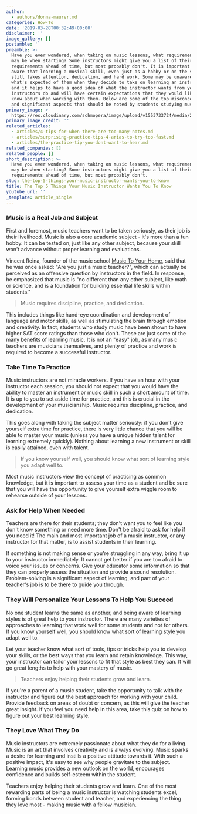 ```yaml
---
author:
  - authors/donna-maurer.md
categories: How-To
date: '2019-03-28T00:32:49+00:00'
disclaimer: ''
image_gallery: []
postamble: ''
preamble: >-
  Have you ever wondered, when taking on music lessons, what requirements there
  may be when starting? Some instructors might give you a list of their
  requirements ahead of time, but most probably don't. It is important to be
  aware that learning a musical skill, even just as a hobby or on the side,
  still takes attention, dedication, and hard work. Some may be unaware of
  what's expected of them when they decide to take on learning an instrument,
  and it helps to have a good idea of what the instructor wants from you. Music
  instructors do and will have certain expectations that they would like you to
  know about when working with them. Below are some of the top misconceptions
  and significant aspects that should be noted by students studying music.
primary_image: >-
  https://res.cloudinary.com/schmopera/image/upload/v1553733724/media/2019/03/sqMusicTeacher.jpg
primary_image_credit: ''
related_articles:
  - articles/4-tips-for-when-there-are-too-many-notes.md
  - articles/surprising-practice-tips-4-arias-to-try-too-fast.md
  - articles/the-practice-tip-you-dont-want-to-hear.md
related_companies: []
related_people: []
short_description: >-
  Have you ever wondered, when taking on music lessons, what requirements there
  may be when starting? Some instructors might give you a list of their
  requirements ahead of time, but most probably don't.
slug: the-top-5-things-your-music-instructor-wants-you-to-know
title: The Top 5 Things Your Music Instructor Wants You To Know
youtube_url: ''
_template: article_single
---
```


### Music is a Real Job and Subject

First and foremost, music teachers want to be taken seriously, as their job is their livelihood. Music is also a core academic subject - it's more than a fun hobby. It can be tested on, just like any other subject, because your skill won't advance without proper learning and evaluations. 

Vincent Reina, founder of the music school [Music To Your Home](https://www.musictoyourhome.com/), said that he was once asked: "Are you just a music teacher?", which can actually be perceived as an offensive question by instructors in the field. In response, he emphasized that music is "no different than any other subject, like math or science, and is a foundation for building essential life skills within students." 

>Music requires discipline, practice, and dedication.

This includes things like hand-eye coordination and development of language and motor skills, as well as stimulating the brain through emotion and creativity. In fact, students who study music have been shown to have higher SAT score ratings than those who don't. These are just some of the many benefits of learning music. It is not an "easy" job, as many music teachers are musicians themselves, and plenty of practice and work is required to become a successful instructor.

### Take Time To Practice

Music instructors are not miracle workers. If you have an hour with your instructor each session, you should not expect that you would have the ability to master an instrument or music skill in such a short amount of time.  It is up to you to set aside time for practice, and this is crucial in the development of your musicianship. Music requires discipline, practice, and dedication. 

This goes along with taking the subject matter seriously: if you don't give yourself extra time for practice, there is very little chance that you will be able to master your music (unless you have a unique hidden talent for learning extremely quickly). Nothing about learning a new instrument or skill is easily attained, even with talent. 

>If you know yourself well, you should know what sort of learning style you adapt well to.

Most music instructors view the concept of practicing as common knowledge, but it is important to assess your time as a student and be sure that you will have the opportunity to give yourself extra wiggle room to rehearse outside of your lessons.

### Ask for Help When Needed

Teachers are there for their students; they don't want you to feel like you don't know something or need more time. Don't be afraid to ask for help if you need it! The main and most important job of a music instructor, or any instructor for that matter, is to assist students in their learning. 

If something is not making sense or you're struggling in any way, bring it up to your instructor immediately. It cannot get better if you are too afraid to voice your issues or concerns. Give your educator some information so that they can properly assess the situation and provide a sound resolution. Problem-solving is a significant aspect of learning, and part of your teacher's job is to be there to guide you through.

### They Will Personalize Your Lessons To Help You Succeed

No one student learns the same as another, and being aware of learning styles is of great help to your instructor. There are many varieties of approaches to learning that work well for some students and not for others. If you know yourself well, you should know what sort of learning style you adapt well to. 

Let your teacher know what sort of tools, tips or tricks help you to develop your skills, or the best ways that you learn and retain knowledge. This way, your instructor can tailor your lessons to fit that style as best they can. It will go great lengths to help with your mastery of music. 

>Teachers enjoy helping their students grow and learn.

If you're a parent of a music student, take the opportunity to talk with the instructor and figure out the best approach for working with your child. Provide feedback on areas of doubt or concern, as this will give the teacher great insight. If you feel you need help in this area, take this quiz on how to figure out your best learning style.

### They Love What They Do

Music instructors are extremely passionate about what they do for a living. Music is an art that involves creativity and is always evolving. Music sparks a desire for learning and instills a positive attitude towards it. With such a positive impact, it's easy to see why people gravitate to the subject. Learning music provides a new outlook on the world, encourages confidence and builds self-esteem within the student.

Teachers enjoy helping their students grow and learn. One of the most rewarding parts of being a music instructor is watching students excel, forming bonds between student and teacher, and experiencing the thing they love most - making music with a fellow musician.
